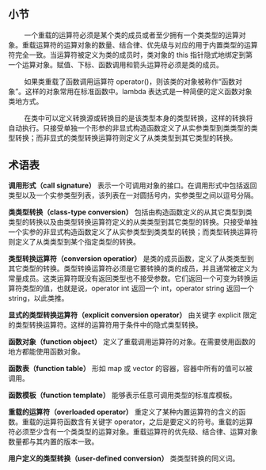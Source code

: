 #

## 小节

&emsp; &emsp;一个重载的运算符必须是某个类的成员或者至少拥有一个类类型的运算对象。重载运算符的运算对象的数量、结合律、优先级与对应的用于内置类型的运算符完全一致。当运算符被定义为类的成员时，类对象的 this 指针隐式地绑定到第一个运算对象。赋值、下标、函数调用和箭头运算符必须是类的成员。  

&emsp; &emsp;如果类重载了函数调用运算符 operator()，则该类的对象被称作“函数对象”。这样的对象常用在标准函数中。lambda 表达式是一种简便的定义函数对象类地方式。  

&emsp; &emsp;在类中可以定义转换源或转换目的是该类型本身的类型转换，这样的转换将自动执行。只接受单独一个形参的非显式构造函数定义了从实参类型到类类型的类型转换；而非显式的类型转换运算符则定义了从类类型到其它类型的转换。  

## 术语表

**调用形式（call signature）** 表示一个可调用对象的接口。在调用形式中包括返回类型以及一个实参类型列表，该列表在一对圆括号内，实参类型之间以逗号分隔。  

**类类型转换（class-type conversion）** 包括由构造函数定义的从其它类型到类类型的转换以及由类型转换运算符定义的从类类型到其它类型的转换。只接受单独一个实参的非显式构造函数定义了从实参类型到类类型的转换；而类型转换运算符则定义了从类类型到某个指定类型的转换。  

**类型转换运算符（conversion operatior）** 是类的成员函数，定义了从类类型到其它类型的转换。类型转换运算符必须是它要转换的类的成员，并且通常被定义为常量成员。这类运算符既没有返回类型也不接受参数。它们返回一个可变为转换运算符类型的值，也就是说，operator int 返回一个 int，operator string 返回一个 string，以此类推。  

**显式的类型转换运算符（explicit conversion operator）** 由关键字 explicit 限定的类型转换运算符。这样的运算符用于条件中的隐式类型转换。  

**函数对象（function object）** 定义了重载调用运算符的对象。在需要使用函数的地方都能使用函数对象。  

**函数表（function table）** 形如 map 或 vector 的容器，容器中所有的值可以被调用。  

**函数模板（function template）** 能够表示任意可调用类型的标准库模板。  

**重载的运算符（overloaded operator）** 重定义了某种内置运算符的含义的函数。重载的运算符函数含有关键字 operator，之后是要定义的符号。重载的运算符必须至少含有一个类类型的运算对象。重载运算符的优先级、结合律、运算对象数量都与其内置的版本一致。  

**用户定义的类型转换（user-defined conversion）** 类类型转换的同义词。  
